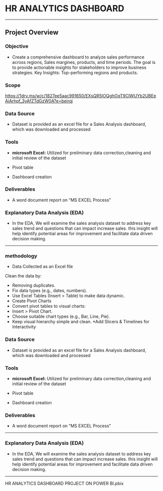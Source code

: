 # HR ANALYTICS DASHBOARD
***
## Project Overview

### **Objective**
*  Create a comprehensive dashboard to analyze sales performance across regions, Sales margines, products, and time periods. The goal is to provide actionable insights for stakeholders to improve business strategies. Key Insights: Top-performing regions and products.

### **Scope**
https://1drv.ms/w/c/1827ee5aac991650/EXsQR5IOQghOqT9CIWUYb2UBEeAiArhpf_3yAfZTdGzW0A?e=beirqj

### **Data Source**
 * Dataset is provided as an  excel file for a Sales Analysis dashboard, which was downloaded and processed

### **Tools**
 * **microsoft Excel:** Utilized for preliminary data correction,cleaning and initial review of the dataset

* Pivot table
* Dashboard creation
### **Deliverables**
* A word document report on “MS EXCEL Process"


### **Explanatory Data Analysis (EDA)**
* In the EDA, We will examine the sales analysis dataset to address key sales trend and questions that can impact increase sales. this insight will help identify potential areas for improvement and facilitate data driven decision making.
***

### **methodology**
* Data Collected as an Excel file

 Clean the data by:
* Removing duplicates.
* Fix data types (e.g., dates, numbers).
* Use Excel Tables (Insert > Table) to make data dynamic.
* Create Pivot Charts
* Convert pivot tables to visual charts:
* Insert > Pivot Chart.
* Choose suitable chart types (e.g., Bar, Line, Pie).
* Keep visual hierarchy simple and clean.
*Add Slicers & Timelines for Interactivity

### **Data Source**
 * Dataset is provided as an  excel file for a Sales Analysis dashboard, which was downloaded and processed

### **Tools**
 * **microsoft Excel:** Utilized for preliminary data correction,cleaning and initial review of the dataset

* Pivot table
* Dashboard creation
### **Deliverables**
* A word document report on “MS EXCEL Process"

***
### **Explanatory Data Analysis (EDA)**
* In the EDA, We will examine the sales analysis dataset to address key sales trend and questions that can impact increase sales. this insight will help identify potential areas for improvement and facilitate data driven decision making.
***



HR ANALYTICS DASHBOARD PROJECT ON POWER BI.pbix





